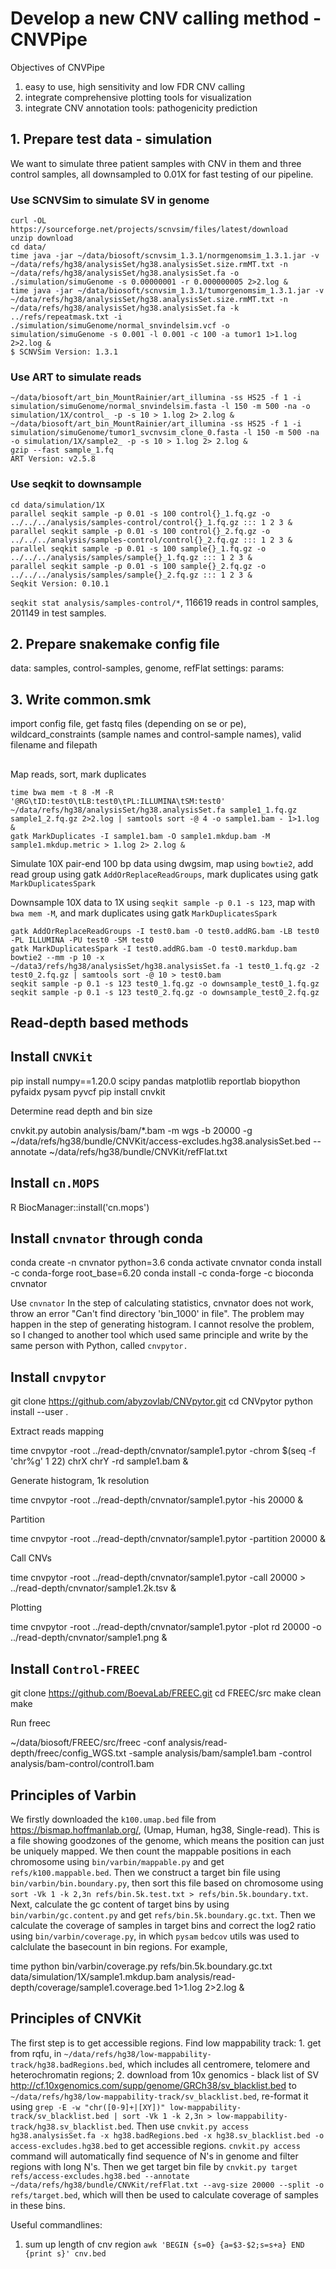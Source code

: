 # Develop a new CNV calling method - CNVPipe

Objectives of CNVPipe

1. easy to use, high sensitivity and low FDR CNV calling
2. integrate comprehensive plotting tools for visualization
3. integrate CNV annotation tools: pathogenicity prediction

## 1. Prepare test data - simulation

We want to simulate three patient samples with CNV in them and three control samples,
all downsampled to 0.01X for fast testing of our pipeline.

### Use SCNVSim to simulate SV in genome

    curl -OL https://sourceforge.net/projects/scnvsim/files/latest/download
    unzip download
    cd data/
    time java -jar ~/data/biosoft/scnvsim_1.3.1/normgenomsim_1.3.1.jar -v ~/data/refs/hg38/analysisSet/hg38.analysisSet.size.rmMT.txt -n ~/data/refs/hg38/analysisSet/hg38.analysisSet.fa -o ./simulation/simuGenome -s 0.00000001 -r 0.000000005 2>2.log &
    time java -jar ~/data/biosoft/scnvsim_1.3.1/tumorgenomsim_1.3.1.jar -v ~/data/refs/hg38/analysisSet/hg38.analysisSet.size.rmMT.txt -n ~/data/refs/hg38/analysisSet/hg38.analysisSet.fa -k ../refs/repeatmask.txt -i ./simulation/simuGenome/normal_snvindelsim.vcf -o simulation/simuGenome -s 0.001 -l 0.001 -c 100 -a tumor1 1>1.log 2>2.log &
    $ SCNVSim Version: 1.3.1

### Use ART to simulate reads

    ~/data/biosoft/art_bin_MountRainier/art_illumina -ss HS25 -f 1 -i simulation/simuGenome/normal_snvindelsim.fasta -l 150 -m 500 -na -o simulation/1X/control_ -p -s 10 > 1.log 2> 2.log &
    ~/data/biosoft/art_bin_MountRainier/art_illumina -ss HS25 -f 1 -i simulation/simuGenome/tumor1_svcnvsim_clone_0.fasta -l 150 -m 500 -na -o simulation/1X/sample2_ -p -s 10 > 1.log 2> 2.log &
    gzip --fast sample_1.fq
    ART Version: v2.5.8

### Use seqkit to downsample

    cd data/simulation/1X
    parallel seqkit sample -p 0.01 -s 100 control{}_1.fq.gz -o ../../../analysis/samples-control/control{}_1.fq.gz ::: 1 2 3 &
    parallel seqkit sample -p 0.01 -s 100 control{}_2.fq.gz -o ../../../analysis/samples-control/control{}_2.fq.gz ::: 1 2 3 &
    parallel seqkit sample -p 0.01 -s 100 sample{}_1.fq.gz -o ../../../analysis/samples/sample{}_1.fq.gz ::: 1 2 3 &
    parallel seqkit sample -p 0.01 -s 100 sample{}_2.fq.gz -o ../../../analysis/samples/sample{}_2.fq.gz ::: 1 2 3 &
    Seqkit Version: 0.10.1

`seqkit stat analysis/samples-control/*`, 116619 reads in control samples, 201149 in test samples.

## 2. Prepare snakemake config file

data: samples, control-samples, genome, refFlat
settings:
params:

## 3. Write common.smk

import config file, get fastq files (depending on se or pe), wildcard_constraints (sample names and control-sample names), valid filename and filepath

##

Map reads, sort, mark duplicates

    time bwa mem -t 8 -M -R '@RG\tID:test0\tLB:test0\tPL:ILLUMINA\tSM:test0' ~/data/refs/hg38/analysisSet/hg38.analysisSet.fa sample1_1.fq.gz sample1_2.fq.gz 2>2.log | samtools sort -@ 4 -o sample1.bam - 1>1.log &
    gatk MarkDuplicates -I sample1.bam -O sample1.mkdup.bam -M sample1.mkdup.metric > 1.log 2> 2.log &

Simulate 10X pair-end 100 bp data using dwgsim, map using `bowtie2`,
add read group using gatk `AddOrReplaceReadGroups`, mark duplicates
using gatk `MarkDuplicatesSpark`

Downsample 10X data to 1X using `seqkit sample -p 0.1 -s 123`, map
with `bwa mem -M`, and mark duplicates using gatk `MarkDuplicatesSpark`

    gatk AddOrReplaceReadGroups -I test0.bam -O test0.addRG.bam -LB test0 -PL ILLUMINA -PU test0 -SM test0
    gatk MarkDuplicatesSpark -I test0.addRG.bam -O test0.markdup.bam
    bowtie2 --mm -p 10 -x ~/data3/refs/hg38/analysisSet/hg38.analysisSet.fa -1 test0_1.fq.gz -2 test0_2.fq.gz | samtools sort -@ 10 > test0.bam
    seqkit sample -p 0.1 -s 123 test0_1.fq.gz -o downsample_test0_1.fq.gz
    seqkit sample -p 0.1 -s 123 test0_2.fq.gz -o downsample_test0_2.fq.gz

## Read-depth based methods

## Install `CNVKit`

 pip install numpy==1.20.0 scipy pandas matplotlib reportlab biopython pyfaidx pysam pyvcf
 pip install cnvkit

Determine read depth and bin size

 cnvkit.py autobin analysis/bam/*.bam -m wgs -b 20000 -g ~/data/refs/hg38/bundle/CNVKit/access-excludes.hg38.analysisSet.bed --annotate ~/data/refs/hg38/bundle/CNVKit/refFlat.txt

## Install `cn.MOPS`

 R
 BiocManager::install('cn.mops')

## Install `cnvnator` through conda

 conda create -n cnvnator python=3.6
 conda activate cnvnator
 conda install -c conda-forge root_base=6.20
 conda install -c conda-forge -c bioconda cnvnator

Use `cnvnator`
In the step of calculating statistics, cnvnator does not work,
throw an error "Can't find directory 'bin_1000' in file". The
problem may happen in the step of generating histogram. I cannot
resolve the problem, so I changed to another tool which used
same principle and write by the same person with Python, called
`cnvpytor.`

## Install `cnvpytor`

 git clone <https://github.com/abyzovlab/CNVpytor.git>
 cd CNVpytor
 python install --user .

Extract reads mapping

 time cnvpytor -root ../read-depth/cnvnator/sample1.pytor -chrom $(seq -f 'chr%g' 1 22) chrX chrY -rd sample1.bam &

Generate histogram, 1k resolution

 time cnvpytor -root ../read-depth/cnvnator/sample1.pytor -his 20000 &

Partition

 time cnvpytor -root ../read-depth/cnvnator/sample1.pytor -partition 20000 &

Call CNVs

 time cnvpytor -root ../read-depth/cnvnator/sample1.pytor -call 20000 > ../read-depth/cnvnator/sample1.2k.tsv &

Plotting

 time cnvpytor -root ../read-depth/cnvnator/sample1.pytor -plot rd 20000 -o ../read-depth/cnvnator/sample1.png &

## Install `Control-FREEC`

 git clone <https://github.com/BoevaLab/FREEC.git>
 cd FREEC/src
 make clean
 make

Run freec

 ~/data/biosoft/FREEC/src/freec -conf analysis/read-depth/freec/config_WGS.txt -sample analysis/bam/sample1.bam -control analysis/bam-control/control1.bam

## Principles of Varbin

We firstly downloaded the `k100.umap.bed` file from <https://bismap.hoffmanlab.org/>,
(Umap, Human, hg38, Single-read). This is a file showing goodzones of the genome, which
means the position can just be uniquely mapped. We then count the mappable positions in
each chromosome using `bin/varbin/mappable.py` and get `refs/k100.mappable.bed`. Then we construct
a target bin file using `bin/varbin/bin.boundary.py`, then sort this file based on chromosome using
`sort -Vk 1 -k 2,3n refs/bin.5k.test.txt > refs/bin.5k.boundary.txt`. Next, calculate the
gc content of target bins by using `bin/varbin/gc.content.py` and get `refs/bin.5k.boundary.gc.txt`.
Then we calculate the coverage of samples in target bins and correct the log2 ratio using
`bin/varbin/coverage.py`, in which `pysam` `bedcov` utils was used to calclulate the basecount in bin
regions. For example,

 time python bin/varbin/coverage.py refs/bin.5k.boundary.gc.txt data/simulation/1X/sample1.mkdup.bam analysis/read-depth/coverage/sample1.coverage.bed 1>1.log 2>2.log &

## Principles of CNVKit

The first step is to get accessible regions. Find low mappability track: 1. get from
rqfu, in `~/data/refs/hg38/low-mappability-track/hg38.badRegions.bed`,
which includes all centromere, telomere and heterochromatin regions; 2. download from
10x genomics - black list of SV <http://cf.10xgenomics.com/supp/genome/GRCh38/sv_blacklist.bed> to
`~/data/refs/hg38/low-mappability-track/sv_blacklist.bed`, re-format it using
`grep -E -w "chr([0-9]+|[XY])" low-mappability-track/sv_blacklist.bed | sort -Vk 1 -k 2,3n > low-mappability-track/hg38.sv_blacklist.bed`.
Then use `cnvkit.py access hg38.analysisSet.fa -x hg38.badRegions.bed -x hg38.sv_blacklist.bed -o access-excludes.hg38.bed`
to get accessible regions. `cnvkit.py access` command will automatically find
sequence of N's in genome and filter regions with long N's. Then we get target bin file
by `cnvkit.py target refs/access-excludes.hg38.bed --annotate ~/data/refs/hg38/bundle/CNVKit/refFlat.txt --avg-size 20000 --split -o refs/target.bed`,
which will then be used to calculate coverage of samples in these bins.

Useful commandlines:

1. sum up length of cnv region `awk 'BEGIN {s=0} {a=$3-$2;s=s+a} END {print s}' cnv.bed`
